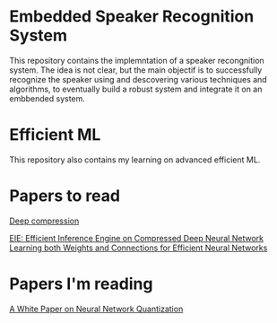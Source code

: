 

# Embedded Speaker Recognition System

This repository contains the implemntation of a speaker recongnition system. The idea is not clear, but the main objectif is to successfully recognize the speaker using and descovering various techniques and algorithms, to eventually build a robust system and integrate it on an embbended system.



# Efficient ML

This repository also contains my learning on advanced efficient ML.


# Papers to read
[Deep compression ](https://arxiv.org/pdf/1510.00149)

[EIE: Efficient Inference Engine on Compressed Deep Neural Network](https://arxiv.org/pdf/1602.01528)
[Learning both Weights and Connections for Efficient Neural Networks](https://arxiv.org/pdf/1506.02626)

# Papers I'm reading

[A White Paper on Neural Network Quantization](https://arxiv.org/pdf/2106.08295)